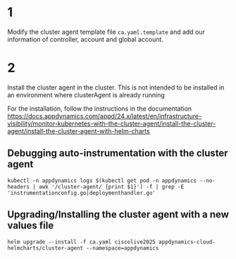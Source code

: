 # 1
Modify the cluster agent template file `ca.yaml.template` and add our information of controller, account and global account.

# 2
Install the cluster agent in the cluster. This is not intended to be installed in an environment where clusterAgent is already running

For the installation, follow the instructions in the documentation
https://docs.appdynamics.com/appd/24.x/latest/en/infrastructure-visibility/monitor-kubernetes-with-the-cluster-agent/install-the-cluster-agent/install-the-cluster-agent-with-helm-charts

## Debugging auto-instrumentation with the cluster agent

```shell
kubectl -n appdynamics logs $(kubectl get pod -n appdynamics --no-headers | awk '/cluster-agent/ {print $1}') -f | grep -E 'instrumentationconfig.go|deploymenthandler.go'
```

## Upgrading/Installing the cluster agent with a new values file
```shell
helm upgrade --install -f ca.yaml ciscolive2025 appdynamics-cloud-helmcharts/cluster-agent --namespace=appdynamics
```

